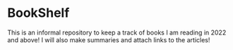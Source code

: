 # BookShelf
This is an informal repository to keep a track of books I am reading in 2022 and above! I will also make summaries and attach links to the articles!
